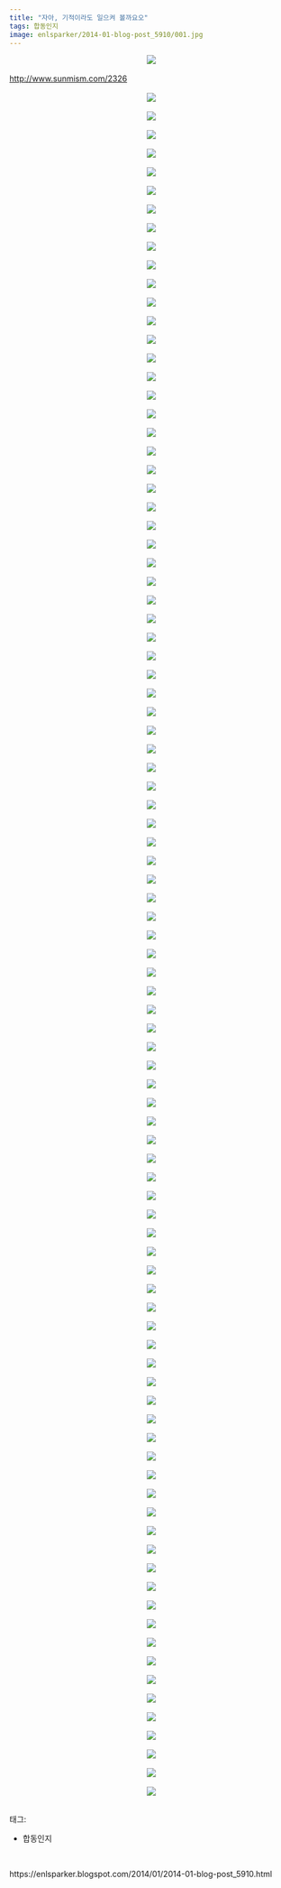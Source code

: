 ```yaml
---
title: "자아, 기적이라도 일으켜 볼까요오"
tags: 합동인지
image: enlsparker/2014-01-blog-post_5910/001.jpg
---
```

<div class="article">
<div class="post-body entry-content" id="post-body-3716442989934745537" itemprop="description articleBody">
<div style="text-align: center;">
<a href="//2.bp.blogspot.com/-OSnawtyCzM0/Us1Q9C5ImQI/AAAAAAAAB6I/OIwjsmYqaD8/s1600/001.jpg" imageanchor="1" style="margin-left: 1em; margin-right: 1em;"><img border="0" src="{{ site.nasurl }}/enlsparker/2014-01-blog-post_5910/001.jpg"/></a></div>
<br/>
<a name="more"></a><a href="http://www.sunmism.com/2326">http://www.sunmism.com/2326</a><br/>
<br/>
<div class="separator" style="clear: both; text-align: center;">
<a href="//2.bp.blogspot.com/-InOJnlNZj40/Us1Q8qEc0xI/AAAAAAAAB6U/X1nN0K0ixCg/s1600/002.jpg" imageanchor="1" style="margin-left: 1em; margin-right: 1em;"><img border="0" src="{{ site.nasurl }}/enlsparker/2014-01-blog-post_5910/002.jpg"/></a></div>
<br/>
<div class="separator" style="clear: both; text-align: center;">
<a href="//3.bp.blogspot.com/-edRu12X9ApA/Us1Q8gA4LCI/AAAAAAAAB6E/ndVt9RsVjhU/s1600/003.jpg" imageanchor="1" style="margin-left: 1em; margin-right: 1em;"><img border="0" src="{{ site.nasurl }}/enlsparker/2014-01-blog-post_5910/003.jpg"/></a></div>
<br/>
<div class="separator" style="clear: both; text-align: center;">
<a href="//3.bp.blogspot.com/-K0Fy_wIsFjE/Us1Q9uRKAPI/AAAAAAAAB6Q/Tl4WV-jIb6w/s1600/004.jpg" imageanchor="1" style="margin-left: 1em; margin-right: 1em;"><img border="0" src="{{ site.nasurl }}/enlsparker/2014-01-blog-post_5910/004.jpg"/></a></div>
<br/>
<div class="separator" style="clear: both; text-align: center;">
<a href="//4.bp.blogspot.com/-N6cvrOPGwi8/Us1Q-Mk-j5I/AAAAAAAAB6g/qAMbIVuGc1I/s1600/005.jpg" imageanchor="1" style="margin-left: 1em; margin-right: 1em;"><img border="0" src="{{ site.nasurl }}/enlsparker/2014-01-blog-post_5910/005.jpg"/></a></div>
<br/>
<div class="separator" style="clear: both; text-align: center;">
<a href="//1.bp.blogspot.com/-1twXwIVCCFQ/Us1Q-8knNcI/AAAAAAAAB6o/MMe-cGVcedA/s1600/006.jpg" imageanchor="1" style="margin-left: 1em; margin-right: 1em;"><img border="0" src="{{ site.nasurl }}/enlsparker/2014-01-blog-post_5910/006.jpg"/></a></div>
<br/>
<div class="separator" style="clear: both; text-align: center;">
<a href="//3.bp.blogspot.com/-ZwfvH1737mc/Us1Q_Ne9HaI/AAAAAAAAB6w/wqJ-bEkgJQI/s1600/007.jpg" imageanchor="1" style="margin-left: 1em; margin-right: 1em;"><img border="0" src="{{ site.nasurl }}/enlsparker/2014-01-blog-post_5910/007.jpg"/></a></div>
<br/>
<div class="separator" style="clear: both; text-align: center;">
<a href="//1.bp.blogspot.com/-FV_ekn4OhSI/Us1Q_2ITkbI/AAAAAAAAB64/Ng3cUlZuyjM/s1600/008.jpg" imageanchor="1" style="margin-left: 1em; margin-right: 1em;"><img border="0" src="{{ site.nasurl }}/enlsparker/2014-01-blog-post_5910/008.jpg"/></a></div>
<br/>
<div class="separator" style="clear: both; text-align: center;">
<a href="//2.bp.blogspot.com/-8_X8s5CroKo/Us1RARvgroI/AAAAAAAAB7A/EPZpSuIP7Vs/s1600/009.jpg" imageanchor="1" style="margin-left: 1em; margin-right: 1em;"><img border="0" src="{{ site.nasurl }}/enlsparker/2014-01-blog-post_5910/009.jpg"/></a></div>
<br/>
<div class="separator" style="clear: both; text-align: center;">
<a href="//3.bp.blogspot.com/-xCfeNZmCre0/Us1RAwIgUZI/AAAAAAAAB7I/Fs2k3uW1yuI/s1600/010.jpg" imageanchor="1" style="margin-left: 1em; margin-right: 1em;"><img border="0" src="{{ site.nasurl }}/enlsparker/2014-01-blog-post_5910/010.jpg"/></a></div>
<br/>
<div class="separator" style="clear: both; text-align: center;">
<a href="//3.bp.blogspot.com/-t3swQlsKHwU/Us1RBM1I5mI/AAAAAAAAB7M/_Vv_Qds3nXk/s1600/011.jpg" imageanchor="1" style="margin-left: 1em; margin-right: 1em;"><img border="0" src="{{ site.nasurl }}/enlsparker/2014-01-blog-post_5910/011.jpg"/></a></div>
<br/>
<div class="separator" style="clear: both; text-align: center;">
<a href="//2.bp.blogspot.com/-FxIUiJ6g5Lk/Us1RBgSQb8I/AAAAAAAAB7U/t2ZAuhCb-ik/s1600/012.jpg" imageanchor="1" style="margin-left: 1em; margin-right: 1em;"><img border="0" src="{{ site.nasurl }}/enlsparker/2014-01-blog-post_5910/012.jpg"/></a></div>
<br/>
<div class="separator" style="clear: both; text-align: center;">
<a href="//3.bp.blogspot.com/-Eh22MbTbEdg/Us1RB53SHZI/AAAAAAAAB7w/c7l169t3H_M/s1600/013.jpg" imageanchor="1" style="margin-left: 1em; margin-right: 1em;"><img border="0" src="{{ site.nasurl }}/enlsparker/2014-01-blog-post_5910/013.jpg"/></a></div>
<br/>
<div class="separator" style="clear: both; text-align: center;">
<a href="//4.bp.blogspot.com/-E9QNibq5uMc/Us1RCMmWKiI/AAAAAAAAB7g/s0hsgZRu6uk/s1600/014.jpg" imageanchor="1" style="margin-left: 1em; margin-right: 1em;"><img border="0" src="{{ site.nasurl }}/enlsparker/2014-01-blog-post_5910/014.jpg"/></a></div>
<br/>
<div class="separator" style="clear: both; text-align: center;">
<a href="//3.bp.blogspot.com/-XMlV_T92vW4/Us1RCaneukI/AAAAAAAAB7o/4437ho5R3cA/s1600/015.jpg" imageanchor="1" style="margin-left: 1em; margin-right: 1em;"><img border="0" src="{{ site.nasurl }}/enlsparker/2014-01-blog-post_5910/015.jpg"/></a></div>
<br/>
<div class="separator" style="clear: both; text-align: center;">
<a href="//1.bp.blogspot.com/-RUFZPSIi9tg/Us1RDE0x9kI/AAAAAAAAB74/Mu9lUy18Hw8/s1600/016.jpg" imageanchor="1" style="margin-left: 1em; margin-right: 1em;"><img border="0" src="{{ site.nasurl }}/enlsparker/2014-01-blog-post_5910/016.jpg"/></a></div>
<br/>
<div class="separator" style="clear: both; text-align: center;">
<a href="//2.bp.blogspot.com/-OsWii-SU6Ps/Us1RDbFTk1I/AAAAAAAAB78/CQMxNA197RE/s1600/017.jpg" imageanchor="1" style="margin-left: 1em; margin-right: 1em;"><img border="0" src="{{ site.nasurl }}/enlsparker/2014-01-blog-post_5910/017.jpg"/></a></div>
<br/>
<div class="separator" style="clear: both; text-align: center;">
<a href="//3.bp.blogspot.com/-tYtSap8w4Ws/Us1RD4eNEFI/AAAAAAAAB8E/66U7Uw_2uFU/s1600/018.jpg" imageanchor="1" style="margin-left: 1em; margin-right: 1em;"><img border="0" src="{{ site.nasurl }}/enlsparker/2014-01-blog-post_5910/018.jpg"/></a></div>
<br/>
<div class="separator" style="clear: both; text-align: center;">
<a href="//4.bp.blogspot.com/-PSiOq7T42uw/Us1RER1MePI/AAAAAAAAB8Q/skveuXpGSzM/s1600/019.jpg" imageanchor="1" style="margin-left: 1em; margin-right: 1em;"><img border="0" src="{{ site.nasurl }}/enlsparker/2014-01-blog-post_5910/019.jpg"/></a></div>
<br/>
<div class="separator" style="clear: both; text-align: center;">
<a href="//2.bp.blogspot.com/-yxCNxK4DA9s/Us1REpRbUpI/AAAAAAAAB8c/W7NIaBcjuiw/s1600/020.jpg" imageanchor="1" style="margin-left: 1em; margin-right: 1em;"><img border="0" src="{{ site.nasurl }}/enlsparker/2014-01-blog-post_5910/020.jpg"/></a></div>
<br/>
<div class="separator" style="clear: both; text-align: center;">
<a href="//1.bp.blogspot.com/-oQLbKOZ5nZU/Us1REw6I9OI/AAAAAAAAB8Y/2Sglioxwz-A/s1600/021.jpg" imageanchor="1" style="margin-left: 1em; margin-right: 1em;"><img border="0" src="{{ site.nasurl }}/enlsparker/2014-01-blog-post_5910/021.jpg"/></a></div>
<br/>
<div class="separator" style="clear: both; text-align: center;">
<a href="//2.bp.blogspot.com/--wZtB-Rhykk/Us1RFWeCY0I/AAAAAAAAB8o/aVTIyk14XHA/s1600/022.jpg" imageanchor="1" style="margin-left: 1em; margin-right: 1em;"><img border="0" src="{{ site.nasurl }}/enlsparker/2014-01-blog-post_5910/022.jpg"/></a></div>
<br/>
<div class="separator" style="clear: both; text-align: center;">
<a href="//4.bp.blogspot.com/-7DAWUqvahJA/Us1RFhBe1zI/AAAAAAAAB84/ViCZRR_yZcg/s1600/023.jpg" imageanchor="1" style="margin-left: 1em; margin-right: 1em;"><img border="0" src="{{ site.nasurl }}/enlsparker/2014-01-blog-post_5910/023.jpg"/></a></div>
<br/>
<div class="separator" style="clear: both; text-align: center;">
<a href="//2.bp.blogspot.com/-AamIQ6nUS6Q/Us1RF2pY4MI/AAAAAAAAB8w/s5uLnQbIJq0/s1600/024.jpg" imageanchor="1" style="margin-left: 1em; margin-right: 1em;"><img border="0" src="{{ site.nasurl }}/enlsparker/2014-01-blog-post_5910/024.jpg"/></a></div>
<br/>
<div class="separator" style="clear: both; text-align: center;">
<a href="//3.bp.blogspot.com/-NGKHXPje9RQ/Us1RHJTTOeI/AAAAAAAAB9E/9pre1coIPQU/s1600/025.jpg" imageanchor="1" style="margin-left: 1em; margin-right: 1em;"><img border="0" src="{{ site.nasurl }}/enlsparker/2014-01-blog-post_5910/025.jpg"/></a></div>
<br/>
<div class="separator" style="clear: both; text-align: center;">
<a href="//4.bp.blogspot.com/-JkSaw3YOo_Y/Us1RH0t9QuI/AAAAAAAAB9Q/MnTMUC4UOhM/s1600/026.jpg" imageanchor="1" style="margin-left: 1em; margin-right: 1em;"><img border="0" src="{{ site.nasurl }}/enlsparker/2014-01-blog-post_5910/026.jpg"/></a></div>
<br/>
<div class="separator" style="clear: both; text-align: center;">
<a href="//1.bp.blogspot.com/-gIJ-AB4DoHs/Us1RH-0U2sI/AAAAAAAAB9M/A41jzrJVsbk/s1600/027.jpg" imageanchor="1" style="margin-left: 1em; margin-right: 1em;"><img border="0" src="{{ site.nasurl }}/enlsparker/2014-01-blog-post_5910/027.jpg"/></a></div>
<br/>
<div class="separator" style="clear: both; text-align: center;">
<a href="//3.bp.blogspot.com/-ae1BD63Gr1s/Us1RIYyLNRI/AAAAAAAAB9Y/OD5EsnchKjM/s1600/028.jpg" imageanchor="1" style="margin-left: 1em; margin-right: 1em;"><img border="0" src="{{ site.nasurl }}/enlsparker/2014-01-blog-post_5910/028.jpg"/></a></div>
<br/>
<div class="separator" style="clear: both; text-align: center;">
<a href="//4.bp.blogspot.com/-WDTHLiP1qJM/Us1RJt4CWrI/AAAAAAAAB9k/cBiL3FuKYn4/s1600/029.jpg" imageanchor="1" style="margin-left: 1em; margin-right: 1em;"><img border="0" src="{{ site.nasurl }}/enlsparker/2014-01-blog-post_5910/029.jpg"/></a></div>
<br/>
<div class="separator" style="clear: both; text-align: center;">
<a href="//2.bp.blogspot.com/-AH_YnQe0XbQ/Us1RJm6R_KI/AAAAAAAAB9o/Vu7a3Od-f8o/s1600/030.jpg" imageanchor="1" style="margin-left: 1em; margin-right: 1em;"><img border="0" src="{{ site.nasurl }}/enlsparker/2014-01-blog-post_5910/030.jpg"/></a></div>
<br/>
<div class="separator" style="clear: both; text-align: center;">
<a href="//2.bp.blogspot.com/-lnGEI99P3RY/Us1RKPV_OiI/AAAAAAAAB9s/tQitonBOWFo/s1600/031.jpg" imageanchor="1" style="margin-left: 1em; margin-right: 1em;"><img border="0" src="{{ site.nasurl }}/enlsparker/2014-01-blog-post_5910/031.jpg"/></a></div>
<br/>
<div class="separator" style="clear: both; text-align: center;">
<a href="//3.bp.blogspot.com/-q6Md4OgJRaY/Us1RK84as-I/AAAAAAAAB98/173RVM_3T84/s1600/032.jpg" imageanchor="1" style="margin-left: 1em; margin-right: 1em;"><img border="0" src="{{ site.nasurl }}/enlsparker/2014-01-blog-post_5910/032.jpg"/></a></div>
<br/>
<div class="separator" style="clear: both; text-align: center;">
<a href="//4.bp.blogspot.com/-88_sxyU5WBE/Us1RLvZHSBI/AAAAAAAAB-E/Gffxd3-mxrw/s1600/033.jpg" imageanchor="1" style="margin-left: 1em; margin-right: 1em;"><img border="0" src="{{ site.nasurl }}/enlsparker/2014-01-blog-post_5910/033.jpg"/></a></div>
<br/>
<div class="separator" style="clear: both; text-align: center;">
<a href="//3.bp.blogspot.com/-tt2_xs-_prk/Us1RL4Xp9vI/AAAAAAAAB-I/vBPFDDbLrqU/s1600/034.jpg" imageanchor="1" style="margin-left: 1em; margin-right: 1em;"><img border="0" src="{{ site.nasurl }}/enlsparker/2014-01-blog-post_5910/034.jpg"/></a></div>
<br/>
<div class="separator" style="clear: both; text-align: center;">
<a href="//4.bp.blogspot.com/-OZx3i8Ytn1c/Us1RMd-_j7I/AAAAAAAAB-M/wVD_4KvjMKE/s1600/035.jpg" imageanchor="1" style="margin-left: 1em; margin-right: 1em;"><img border="0" src="{{ site.nasurl }}/enlsparker/2014-01-blog-post_5910/035.jpg"/></a></div>
<br/>
<div class="separator" style="clear: both; text-align: center;">
<a href="//1.bp.blogspot.com/-aQaz_lkWXj8/Us1ROOQB1uI/AAAAAAAAB-c/xfGKEfqdNKo/s1600/036.jpg" imageanchor="1" style="margin-left: 1em; margin-right: 1em;"><img border="0" src="{{ site.nasurl }}/enlsparker/2014-01-blog-post_5910/036.jpg"/></a></div>
<br/>
<div class="separator" style="clear: both; text-align: center;">
<a href="//3.bp.blogspot.com/-xTTqKJ4oBuQ/Us1ROSyqmqI/AAAAAAAAB-g/mEty9JQ2lMw/s1600/037.jpg" imageanchor="1" style="margin-left: 1em; margin-right: 1em;"><img border="0" src="{{ site.nasurl }}/enlsparker/2014-01-blog-post_5910/037.jpg"/></a></div>
<br/>
<div class="separator" style="clear: both; text-align: center;">
<a href="//4.bp.blogspot.com/-Mw0G1nBSECI/Us1ROujuN3I/AAAAAAAAB-o/kQsOGxkM14Y/s1600/038.jpg" imageanchor="1" style="margin-left: 1em; margin-right: 1em;"><img border="0" src="{{ site.nasurl }}/enlsparker/2014-01-blog-post_5910/038.jpg"/></a></div>
<br/>
<div class="separator" style="clear: both; text-align: center;">
<a href="//4.bp.blogspot.com/-0QEKynjI7Zs/Us1RQMp0U_I/AAAAAAAAB-0/TSD0sad0BLQ/s1600/039.jpg" imageanchor="1" style="margin-left: 1em; margin-right: 1em;"><img border="0" src="{{ site.nasurl }}/enlsparker/2014-01-blog-post_5910/039.jpg"/></a></div>
<br/>
<div class="separator" style="clear: both; text-align: center;">
<a href="//3.bp.blogspot.com/-lWubFoMEqus/Us1RQ30AFBI/AAAAAAAAB-8/fn-_aYP5wv4/s1600/040.jpg" imageanchor="1" style="margin-left: 1em; margin-right: 1em;"><img border="0" src="{{ site.nasurl }}/enlsparker/2014-01-blog-post_5910/040.jpg"/></a></div>
<br/>
<div class="separator" style="clear: both; text-align: center;">
<a href="//4.bp.blogspot.com/-l7jCjlm1ivM/Us1RRQv6-sI/AAAAAAAAB_A/eEIi1qPRMz8/s1600/041.jpg" imageanchor="1" style="margin-left: 1em; margin-right: 1em;"><img border="0" src="{{ site.nasurl }}/enlsparker/2014-01-blog-post_5910/041.jpg"/></a></div>
<br/>
<div class="separator" style="clear: both; text-align: center;">
<a href="//3.bp.blogspot.com/-OeZHE-wfDAQ/Us1RR3ZT5TI/AAAAAAAAB_I/NxYvPzFbBpo/s1600/042.jpg" imageanchor="1" style="margin-left: 1em; margin-right: 1em;"><img border="0" src="{{ site.nasurl }}/enlsparker/2014-01-blog-post_5910/042.jpg"/></a></div>
<br/>
<div class="separator" style="clear: both; text-align: center;">
<a href="//1.bp.blogspot.com/-YrOhAMTOomI/Us1RSjqkHeI/AAAAAAAAB_U/l_cw9Uw6wFQ/s1600/043.jpg" imageanchor="1" style="margin-left: 1em; margin-right: 1em;"><img border="0" src="{{ site.nasurl }}/enlsparker/2014-01-blog-post_5910/043.jpg"/></a></div>
<br/>
<div class="separator" style="clear: both; text-align: center;">
<a href="//3.bp.blogspot.com/-ZWwYT5YvQZ8/Us1RT44gNOI/AAAAAAAAB_c/GBlO4GWcnhU/s1600/044.jpg" imageanchor="1" style="margin-left: 1em; margin-right: 1em;"><img border="0" src="{{ site.nasurl }}/enlsparker/2014-01-blog-post_5910/044.jpg"/></a></div>
<br/>
<div class="separator" style="clear: both; text-align: center;">
<a href="//3.bp.blogspot.com/-KmhSBDUDUKI/Us1RUrStdBI/AAAAAAAAB_k/xXE7O4ACN74/s1600/045.jpg" imageanchor="1" style="margin-left: 1em; margin-right: 1em;"><img border="0" src="{{ site.nasurl }}/enlsparker/2014-01-blog-post_5910/045.jpg"/></a></div>
<br/>
<div class="separator" style="clear: both; text-align: center;">
<a href="//4.bp.blogspot.com/-mVPJM4EI0P8/Us1RVOgGxJI/AAAAAAAAB_o/ujC0XN_PITo/s1600/046.jpg" imageanchor="1" style="margin-left: 1em; margin-right: 1em;"><img border="0" src="{{ site.nasurl }}/enlsparker/2014-01-blog-post_5910/046.jpg"/></a></div>
<br/>
<div class="separator" style="clear: both; text-align: center;">
<a href="//1.bp.blogspot.com/-5MCIb3wAVt8/Us1RV4K7FAI/AAAAAAAAB_0/Km_4ir6tjFc/s1600/047.jpg" imageanchor="1" style="margin-left: 1em; margin-right: 1em;"><img border="0" src="{{ site.nasurl }}/enlsparker/2014-01-blog-post_5910/047.jpg"/></a></div>
<br/>
<div class="separator" style="clear: both; text-align: center;">
<a href="//2.bp.blogspot.com/-K6leP5CD0u0/Us1RW8Z9wRI/AAAAAAAAB_8/kIcZUtv6zjM/s1600/048.jpg" imageanchor="1" style="margin-left: 1em; margin-right: 1em;"><img border="0" src="{{ site.nasurl }}/enlsparker/2014-01-blog-post_5910/048.jpg"/></a></div>
<br/>
<div class="separator" style="clear: both; text-align: center;">
<a href="//4.bp.blogspot.com/-R_s-qeEFtko/Us1RXNyLkuI/AAAAAAAACAA/Xl0RtV21QmY/s1600/049.jpg" imageanchor="1" style="margin-left: 1em; margin-right: 1em;"><img border="0" src="{{ site.nasurl }}/enlsparker/2014-01-blog-post_5910/049.jpg"/></a></div>
<br/>
<div class="separator" style="clear: both; text-align: center;">
<a href="//4.bp.blogspot.com/-zUjHm2Ifq6E/Us1RXhsMUEI/AAAAAAAACAI/rCofbd9IJLU/s1600/050.jpg" imageanchor="1" style="margin-left: 1em; margin-right: 1em;"><img border="0" src="{{ site.nasurl }}/enlsparker/2014-01-blog-post_5910/050.jpg"/></a></div>
<br/>
<div class="separator" style="clear: both; text-align: center;">
<a href="//4.bp.blogspot.com/-evcPAstjg0E/Us1RYjVsgWI/AAAAAAAACAU/7YATVn_3D1A/s1600/051.jpg" imageanchor="1" style="margin-left: 1em; margin-right: 1em;"><img border="0" src="{{ site.nasurl }}/enlsparker/2014-01-blog-post_5910/051.jpg"/></a></div>
<br/>
<div class="separator" style="clear: both; text-align: center;">
<a href="//2.bp.blogspot.com/-Accj_kvtP_Y/Us1RZDN047I/AAAAAAAACAY/xmsq-PFZnqw/s1600/052.jpg" imageanchor="1" style="margin-left: 1em; margin-right: 1em;"><img border="0" src="{{ site.nasurl }}/enlsparker/2014-01-blog-post_5910/052.jpg"/></a></div>
<br/>
<div class="separator" style="clear: both; text-align: center;">
<a href="//4.bp.blogspot.com/-jPCwrAwFfLo/Us1RZekPGbI/AAAAAAAACAg/Xjw4lJryLNI/s1600/053.jpg" imageanchor="1" style="margin-left: 1em; margin-right: 1em;"><img border="0" src="{{ site.nasurl }}/enlsparker/2014-01-blog-post_5910/053.jpg"/></a></div>
<br/>
<div class="separator" style="clear: both; text-align: center;">
<a href="//4.bp.blogspot.com/-mkSd6WWy7VU/Us1RaEPlQbI/AAAAAAAACAs/UYGOnCVxU9M/s1600/054.jpg" imageanchor="1" style="margin-left: 1em; margin-right: 1em;"><img border="0" src="{{ site.nasurl }}/enlsparker/2014-01-blog-post_5910/054.jpg"/></a></div>
<br/>
<div class="separator" style="clear: both; text-align: center;">
<a href="//3.bp.blogspot.com/-nBhc72hghfc/Us1RbY9YdHI/AAAAAAAACA4/vhIBV7OFlWk/s1600/055.jpg" imageanchor="1" style="margin-left: 1em; margin-right: 1em;"><img border="0" src="{{ site.nasurl }}/enlsparker/2014-01-blog-post_5910/055.jpg"/></a></div>
<br/>
<div class="separator" style="clear: both; text-align: center;">
<a href="//1.bp.blogspot.com/-dygYdnicia4/Us1RbOIXcWI/AAAAAAAACA0/jcXxnB3F74Q/s1600/056.jpg" imageanchor="1" style="margin-left: 1em; margin-right: 1em;"><img border="0" src="{{ site.nasurl }}/enlsparker/2014-01-blog-post_5910/056.jpg"/></a></div>
<br/>
<div class="separator" style="clear: both; text-align: center;">
<a href="//1.bp.blogspot.com/-yTVTP-gtN-8/Us1RcJqSkPI/AAAAAAAACBA/fVUtNjOxW1I/s1600/057.jpg" imageanchor="1" style="margin-left: 1em; margin-right: 1em;"><img border="0" src="{{ site.nasurl }}/enlsparker/2014-01-blog-post_5910/057.jpg"/></a></div>
<br/>
<div class="separator" style="clear: both; text-align: center;">
<a href="//4.bp.blogspot.com/-PZwAS5cEDAU/Us1RduYQfRI/AAAAAAAACBM/JpZxr0GBtfU/s1600/058.jpg" imageanchor="1" style="margin-left: 1em; margin-right: 1em;"><img border="0" src="{{ site.nasurl }}/enlsparker/2014-01-blog-post_5910/058.jpg"/></a></div>
<br/>
<div class="separator" style="clear: both; text-align: center;">
<a href="//3.bp.blogspot.com/-OUihDbZE2aA/Us1ReU1KLyI/AAAAAAAACBU/rOXiUcmQKKk/s1600/059.jpg" imageanchor="1" style="margin-left: 1em; margin-right: 1em;"><img border="0" src="{{ site.nasurl }}/enlsparker/2014-01-blog-post_5910/059.jpg"/></a></div>
<br/>
<div class="separator" style="clear: both; text-align: center;">
<a href="//3.bp.blogspot.com/-nZ9gMLUZ0fk/Us1Re4K0ylI/AAAAAAAACBY/Z6EfcgliPgs/s1600/060.jpg" imageanchor="1" style="margin-left: 1em; margin-right: 1em;"><img border="0" src="{{ site.nasurl }}/enlsparker/2014-01-blog-post_5910/060.jpg"/></a></div>
<br/>
<div class="separator" style="clear: both; text-align: center;">
<a href="//3.bp.blogspot.com/-pHSaXQrMgDM/Us1RfmCOy4I/AAAAAAAACBk/zimF-MEAyXg/s1600/061.jpg" imageanchor="1" style="margin-left: 1em; margin-right: 1em;"><img border="0" src="{{ site.nasurl }}/enlsparker/2014-01-blog-post_5910/061.jpg"/></a></div>
<br/>
<div class="separator" style="clear: both; text-align: center;">
<a href="//1.bp.blogspot.com/-aVmrVbrCXDc/Us1RgB5-nyI/AAAAAAAACBo/ahmGC9FYUuw/s1600/062.jpg" imageanchor="1" style="margin-left: 1em; margin-right: 1em;"><img border="0" src="{{ site.nasurl }}/enlsparker/2014-01-blog-post_5910/062.jpg"/></a></div>
<br/>
<div class="separator" style="clear: both; text-align: center;">
<a href="//3.bp.blogspot.com/-NbjDra3-N3Y/Us1RgEUSjkI/AAAAAAAACB4/Oyt1JdHZX24/s1600/063.jpg" imageanchor="1" style="margin-left: 1em; margin-right: 1em;"><img border="0" src="{{ site.nasurl }}/enlsparker/2014-01-blog-post_5910/063.jpg"/></a></div>
<br/>
<div class="separator" style="clear: both; text-align: center;">
<a href="//3.bp.blogspot.com/-uURogehaFa8/Us1RgpQF3zI/AAAAAAAACBw/md7Jk_J9HRk/s1600/064.jpg" imageanchor="1" style="margin-left: 1em; margin-right: 1em;"><img border="0" src="{{ site.nasurl }}/enlsparker/2014-01-blog-post_5910/064.jpg"/></a></div>
<br/>
<div class="separator" style="clear: both; text-align: center;">
<a href="//3.bp.blogspot.com/-8NiS9iy8hrQ/Us1RhB6BBtI/AAAAAAAACB8/fbHd4J_kivc/s1600/065.jpg" imageanchor="1" style="margin-left: 1em; margin-right: 1em;"><img border="0" src="{{ site.nasurl }}/enlsparker/2014-01-blog-post_5910/065.jpg"/></a></div>
<br/>
<div class="separator" style="clear: both; text-align: center;">
<a href="//1.bp.blogspot.com/-6WzR7UjJVfI/Us1RhuHsmOI/AAAAAAAACCE/UOchdDL7_Jg/s1600/066.jpg" imageanchor="1" style="margin-left: 1em; margin-right: 1em;"><img border="0" src="{{ site.nasurl }}/enlsparker/2014-01-blog-post_5910/066.jpg"/></a></div>
<br/>
<div class="separator" style="clear: both; text-align: center;">
<a href="//2.bp.blogspot.com/-tA6vN7D3jgk/Us1RhwvjvqI/AAAAAAAACCc/7CFKMpY-4jw/s1600/067.jpg" imageanchor="1" style="margin-left: 1em; margin-right: 1em;"><img border="0" src="{{ site.nasurl }}/enlsparker/2014-01-blog-post_5910/067.jpg"/></a></div>
<br/>
<div class="separator" style="clear: both; text-align: center;">
<a href="//1.bp.blogspot.com/-abjdwdDDHNA/Us1RiDYbW8I/AAAAAAAACCU/3Pgw419xV3Q/s1600/068.jpg" imageanchor="1" style="margin-left: 1em; margin-right: 1em;"><img border="0" src="{{ site.nasurl }}/enlsparker/2014-01-blog-post_5910/068.jpg"/></a></div>
<br/>
<div class="separator" style="clear: both; text-align: center;">
<a href="//2.bp.blogspot.com/-jGROt0ZqFWc/Us1RiZZDAnI/AAAAAAAACCY/BcK3nc8gUbw/s1600/069.jpg" imageanchor="1" style="margin-left: 1em; margin-right: 1em;"><img border="0" src="{{ site.nasurl }}/enlsparker/2014-01-blog-post_5910/069.jpg"/></a></div>
<br/>
<div class="separator" style="clear: both; text-align: center;">
<a href="//1.bp.blogspot.com/-QggMGb7kpOQ/Us1RjV9ObtI/AAAAAAAACCs/ths04PFtTWs/s1600/070.jpg" imageanchor="1" style="margin-left: 1em; margin-right: 1em;"><img border="0" src="{{ site.nasurl }}/enlsparker/2014-01-blog-post_5910/070.jpg"/></a></div>
<br/>
<div class="separator" style="clear: both; text-align: center;">
<a href="//2.bp.blogspot.com/-Sgbl-MCqzdc/Us1RjuRd2tI/AAAAAAAACC0/93--bbMycWg/s1600/071.jpg" imageanchor="1" style="margin-left: 1em; margin-right: 1em;"><img border="0" src="{{ site.nasurl }}/enlsparker/2014-01-blog-post_5910/071.jpg"/></a></div>
<br/>
<div class="separator" style="clear: both; text-align: center;">
<a href="//3.bp.blogspot.com/-PyhHj1VwlSk/Us1RjmAacLI/AAAAAAAACCw/85hXuj9AfkQ/s1600/072.jpg" imageanchor="1" style="margin-left: 1em; margin-right: 1em;"><img border="0" src="{{ site.nasurl }}/enlsparker/2014-01-blog-post_5910/072.jpg"/></a></div>
<br/>
<div class="separator" style="clear: both; text-align: center;">
<a href="//3.bp.blogspot.com/-3qFoSMMGE3g/Us1Rkm91GFI/AAAAAAAACDQ/78skJv93P7w/s1600/073.jpg" imageanchor="1" style="margin-left: 1em; margin-right: 1em;"><img border="0" src="{{ site.nasurl }}/enlsparker/2014-01-blog-post_5910/073.jpg"/></a></div>
<br/>
<div class="separator" style="clear: both; text-align: center;">
<a href="//2.bp.blogspot.com/-jjXAQlm0lPo/Us1Rk3HalhI/AAAAAAAACDE/6Gc0wIAdRWs/s1600/074.jpg" imageanchor="1" style="margin-left: 1em; margin-right: 1em;"><img border="0" src="{{ site.nasurl }}/enlsparker/2014-01-blog-post_5910/074.jpg"/></a></div>
<br/>
<div class="separator" style="clear: both; text-align: center;">
<a href="//3.bp.blogspot.com/-oTlWyiHcEhE/Us1RlIPEAEI/AAAAAAAACDI/TlevZH76As0/s1600/075.jpg" imageanchor="1" style="margin-left: 1em; margin-right: 1em;"><img border="0" src="{{ site.nasurl }}/enlsparker/2014-01-blog-post_5910/075.jpg"/></a></div>
<br/>
<div class="separator" style="clear: both; text-align: center;">
<a href="//4.bp.blogspot.com/-D78DMQbkDiI/Us1Rl47woTI/AAAAAAAACDU/bNnvIAsm_1Y/s1600/076.jpg" imageanchor="1" style="margin-left: 1em; margin-right: 1em;"><img border="0" src="{{ site.nasurl }}/enlsparker/2014-01-blog-post_5910/076.jpg"/></a></div>
<br/>
<div class="separator" style="clear: both; text-align: center;">
<a href="//2.bp.blogspot.com/-9a6iypaBKJc/Us1RmXRQvWI/AAAAAAAACDc/noPENNcEwH0/s1600/077.jpg" imageanchor="1" style="margin-left: 1em; margin-right: 1em;"><img border="0" src="{{ site.nasurl }}/enlsparker/2014-01-blog-post_5910/077.jpg"/></a></div>
<br/>
<div class="separator" style="clear: both; text-align: center;">
<a href="//2.bp.blogspot.com/-C25MYACxbIU/Us1Rms_cghI/AAAAAAAACDw/rYLh5Ms5gaI/s1600/078.jpg" imageanchor="1" style="margin-left: 1em; margin-right: 1em;"><img border="0" src="{{ site.nasurl }}/enlsparker/2014-01-blog-post_5910/078.jpg"/></a></div>
<br/>
<div class="separator" style="clear: both; text-align: center;">
<a href="//1.bp.blogspot.com/-liGUhq7whQI/Us1Rm0o2doI/AAAAAAAACDs/2sBZ9dTEnQg/s1600/079.jpg" imageanchor="1" style="margin-left: 1em; margin-right: 1em;"><img border="0" src="{{ site.nasurl }}/enlsparker/2014-01-blog-post_5910/079.jpg"/></a></div>
<br/>
<div class="separator" style="clear: both; text-align: center;">
<a href="//4.bp.blogspot.com/-VAXdQb5g_w4/Us1Rn9egxPI/AAAAAAAACD0/jOox_--FXSg/s1600/080.jpg" imageanchor="1" style="margin-left: 1em; margin-right: 1em;"><img border="0" src="{{ site.nasurl }}/enlsparker/2014-01-blog-post_5910/080.jpg"/></a></div>
<br/>
<div class="separator" style="clear: both; text-align: center;">
<a href="//3.bp.blogspot.com/-3uGyX31E6Fc/Us1RoKPCgNI/AAAAAAAACEA/y2tPWV2VUn4/s1600/081.jpg" imageanchor="1" style="margin-left: 1em; margin-right: 1em;"><img border="0" src="{{ site.nasurl }}/enlsparker/2014-01-blog-post_5910/081.jpg"/></a></div>
<br/>
<div class="separator" style="clear: both; text-align: center;">
<a href="//4.bp.blogspot.com/-t63JLFdIsnY/Us1RokLB7TI/AAAAAAAACEI/sU7opDRBpTU/s1600/082.jpg" imageanchor="1" style="margin-left: 1em; margin-right: 1em;"><img border="0" src="{{ site.nasurl }}/enlsparker/2014-01-blog-post_5910/082.jpg"/></a></div>
<br/>
<div class="separator" style="clear: both; text-align: center;">
<a href="//3.bp.blogspot.com/-XEaokvEY5Vc/Us1RospPfpI/AAAAAAAACEM/5upFXxJyNNE/s1600/083.jpg" imageanchor="1" style="margin-left: 1em; margin-right: 1em;"><img border="0" src="{{ site.nasurl }}/enlsparker/2014-01-blog-post_5910/083.jpg"/></a></div>
<br/>
<div class="separator" style="clear: both; text-align: center;">
<a href="//1.bp.blogspot.com/-eAnTg_o27ms/Us1RpJ8wOjI/AAAAAAAACEU/i3PtAYcRiwQ/s1600/084.jpg" imageanchor="1" style="margin-left: 1em; margin-right: 1em;"><img border="0" src="{{ site.nasurl }}/enlsparker/2014-01-blog-post_5910/084.jpg"/></a></div>
<br/>
<div class="separator" style="clear: both; text-align: center;">
<a href="//2.bp.blogspot.com/-ufieHsia6DU/Us1RpjcGGnI/AAAAAAAACEg/YNSj5EufX2Y/s1600/085.jpg" imageanchor="1" style="margin-left: 1em; margin-right: 1em;"><img border="0" src="{{ site.nasurl }}/enlsparker/2014-01-blog-post_5910/085.jpg"/></a></div>
<br/>
<div class="separator" style="clear: both; text-align: center;">
<a href="//4.bp.blogspot.com/-RdLsW8GL1gw/Us1RpxQffUI/AAAAAAAACEs/cHGzyGliGDM/s1600/086.jpg" imageanchor="1" style="margin-left: 1em; margin-right: 1em;"><img border="0" src="{{ site.nasurl }}/enlsparker/2014-01-blog-post_5910/086.jpg"/></a></div>
<br/>
<div class="separator" style="clear: both; text-align: center;">
<a href="//3.bp.blogspot.com/-9kf5_9faowU/Us1RqEF3WKI/AAAAAAAACEo/ObE2U0lvXjc/s1600/087.jpg" imageanchor="1" style="margin-left: 1em; margin-right: 1em;"><img border="0" src="{{ site.nasurl }}/enlsparker/2014-01-blog-post_5910/087.jpg"/></a></div>
<br/>
<div class="separator" style="clear: both; text-align: center;">
<a href="//3.bp.blogspot.com/-XUIQslAKiIc/Us1Rq7qipeI/AAAAAAAACE0/VIvdY59TUFs/s1600/088.jpg" imageanchor="1" style="margin-left: 1em; margin-right: 1em;"><img border="0" src="{{ site.nasurl }}/enlsparker/2014-01-blog-post_5910/088.jpg"/></a></div>
<br/>
<div class="separator" style="clear: both; text-align: center;">
<a href="//3.bp.blogspot.com/-etf47g2BfmQ/Us1RrW4AKYI/AAAAAAAACFI/z1SllrY-s58/s1600/089.jpg" imageanchor="1" style="margin-left: 1em; margin-right: 1em;"><img border="0" src="{{ site.nasurl }}/enlsparker/2014-01-blog-post_5910/089.jpg"/></a></div>
<br/>
<div class="separator" style="clear: both; text-align: center;">
<a href="//2.bp.blogspot.com/-lWK2hEsVjus/Us1RrvCD9CI/AAAAAAAACFA/DIq3cCNO7aE/s1600/090.jpg" imageanchor="1" style="margin-left: 1em; margin-right: 1em;"><img border="0" src="{{ site.nasurl }}/enlsparker/2014-01-blog-post_5910/090.jpg"/></a></div>
<br/>
<div class="separator" style="clear: both; text-align: center;">
<a href="//4.bp.blogspot.com/-fSKBNMqfyno/Us1RsKPuSfI/AAAAAAAACFM/BTREgS8u6ug/s1600/091.jpg" imageanchor="1" style="margin-left: 1em; margin-right: 1em;"><img border="0" src="{{ site.nasurl }}/enlsparker/2014-01-blog-post_5910/091.jpg"/></a></div>
<br/>
<div class="separator" style="clear: both; text-align: center;">
<a href="//1.bp.blogspot.com/-c3ARJZ5Tuws/Us1RssBkqBI/AAAAAAAACFU/nECiLmIJ4p4/s1600/092.jpg" imageanchor="1" style="margin-left: 1em; margin-right: 1em;"><img border="0" src="{{ site.nasurl }}/enlsparker/2014-01-blog-post_5910/092.jpg"/></a></div>
<br/>
<div class="separator" style="clear: both; text-align: center;">
<a href="//1.bp.blogspot.com/-Ej8jMDSeV9c/Us1RtL0__HI/AAAAAAAACFk/FOW_eodXzjY/s1600/093.jpg" imageanchor="1" style="margin-left: 1em; margin-right: 1em;"><img border="0" src="{{ site.nasurl }}/enlsparker/2014-01-blog-post_5910/093.jpg"/></a></div>
<div style="text-align: center;">
<br/></div>
<div style="clear: both;"></div>
</div></div><div class="tagTrail">
<p>태그: </p>
<ul>
<li>합동인지</li>
</ul>
</div>
<br/>
<p id="refer">https://enlsparker.blogspot.com/2014/01/2014-01-blog-post_5910.html</p>
<br/>
